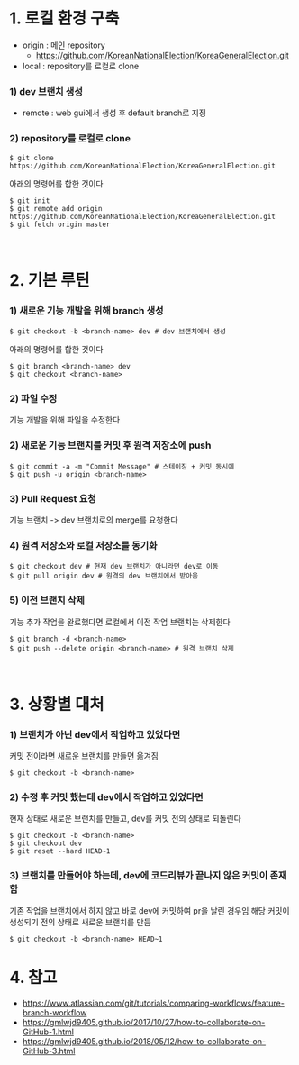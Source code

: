 # 1. 로컬 환경 구축

- origin : 메인 repository
  - https://github.com/KoreanNationalElection/KoreaGeneralElection.git
- local : repository를 로컬로 clone

### 1) dev 브랜치 생성
- remote : web gui에서 생성 후 default branch로 지정

### 2) repository를 로컬로 clone
```console
$ git clone https://github.com/KoreanNationalElection/KoreaGeneralElection.git
```
아래의 명령어를 합한 것이다
```console
$ git init
$ git remote add origin https://github.com/KoreanNationalElection/KoreaGeneralElection.git
$ git fetch origin master
```

<br>

# 2. 기본 루틴

### 1) 새로운 기능 개발을 위해 branch 생성
```console
$ git checkout -b <branch-name> dev # dev 브랜치에서 생성
```
아래의 명령어를 합한 것이다
```console
$ git branch <branch-name> dev
$ git checkout <branch-name>
```

### 2) 파일 수정
기능 개발을 위해 파일을 수정한다

### 2) 새로운 기능 브랜치를 커밋 후 원격 저장소에 push
```console
$ git commit -a -m "Commit Message" # 스테이징 + 커밋 동시에
$ git push -u origin <branch-name>
```

### 3) Pull Request 요청
기능 브랜치 -> dev 브랜치로의 merge를 요청한다

### 4) 원격 저장소와 로컬 저장소를 동기화
```console
$ git checkout dev # 현재 dev 브랜치가 아니라면 dev로 이동
$ git pull origin dev # 원격의 dev 브랜치에서 받아옴
```

### 5) 이전 브랜치 삭제
기능 추가 작업을 완료했다면 로컬에서 이전 작업 브랜치는 삭제한다
```console
$ git branch -d <branch-name>
$ git push --delete origin <branch-name> # 원격 브랜치 삭제
```

<br>

# 3. 상황별 대처
### 1) 브랜치가 아닌 dev에서 작업하고 있었다면
커밋 전이라면 새로운 브랜치를 만들면 옮겨짐
```console
$ git checkout -b <branch-name>
```

### 2) 수정 후 커밋 했는데 dev에서 작업하고 있었다면
현재 상태로 새로운 브랜치를 만들고, dev를 커밋 전의 상태로 되돌린다
```console
$ git checkout -b <branch-name>
$ git checkout dev
$ git reset --hard HEAD~1 
```

### 3) 브랜치를 만들어야 하는데, dev에 코드리뷰가 끝나지 않은 커밋이 존재함
기존 작업을 브랜치에서 하지 않고 바로 dev에 커밋하여 pr을 날린 경우임
해당 커밋이 생성되기 전의 상태로 새로운 브랜치를 만듬
```console
$ git checkout -b <branch-name> HEAD~1
```

# 4. 참고
- https://www.atlassian.com/git/tutorials/comparing-workflows/feature-branch-workflow
- https://gmlwjd9405.github.io/2017/10/27/how-to-collaborate-on-GitHub-1.html
- https://gmlwjd9405.github.io/2018/05/12/how-to-collaborate-on-GitHub-3.html